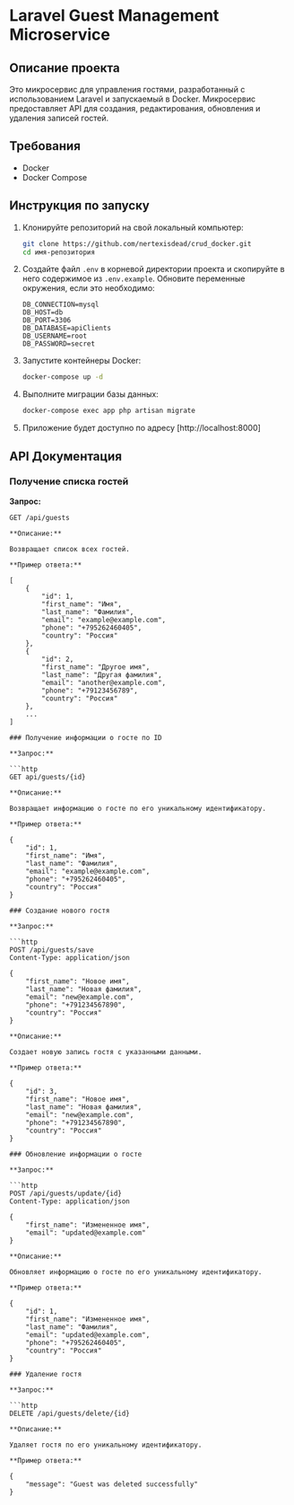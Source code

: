 # Laravel Guest Management Microservice

## Описание проекта

Это микросервис для управления гостями, разработанный с использованием Laravel и запускаемый в Docker. Микросервис предоставляет API для создания, редактирования, обновления и удаления записей гостей.

## Требования

- Docker
- Docker Compose

## Инструкция по запуску

1. Клонируйте репозиторий на свой локальный компьютер:

    ```sh
    git clone https://github.com/nertexisdead/crud_docker.git
    cd имя-репозитория
    ```

2. Создайте файл `.env` в корневой директории проекта и скопируйте в него содержимое из `.env.example`. Обновите переменные окружения, если это необходимо:

    ```dotenv
    DB_CONNECTION=mysql
    DB_HOST=db
    DB_PORT=3306
    DB_DATABASE=apiClients
    DB_USERNAME=root
    DB_PASSWORD=secret
    ```

3. Запустите контейнеры Docker:

    ```sh
    docker-compose up -d
    ```

4. Выполните миграции базы данных:

    ```sh
    docker-compose exec app php artisan migrate
    ```

5. Приложение будет доступно по адресу [http://localhost:8000]

## API Документация

### Получение списка гостей

**Запрос:**

```http
GET /api/guests

**Описание:**

Возвращает список всех гостей.

**Пример ответа:**

[
    {
        "id": 1,
        "first_name": "Имя",
        "last_name": "Фамилия",
        "email": "example@example.com",
        "phone": "+795262460405",
        "country": "Россия"
    },
    {
        "id": 2,
        "first_name": "Другое имя",
        "last_name": "Другая фамилия",
        "email": "another@example.com",
        "phone": "+79123456789",
        "country": "Россия"
    },
    ...
]

### Получение информации о госте по ID

**Запрос:**

```http
GET api/guests/{id}

**Описание:**

Возвращает информацию о госте по его уникальному идентификатору.

**Пример ответа:**

{
    "id": 1,
    "first_name": "Имя",
    "last_name": "Фамилия",
    "email": "example@example.com",
    "phone": "+795262460405",
    "country": "Россия"
}

### Создание нового гостя

**Запрос:**

```http
POST /api/guests/save
Content-Type: application/json

{
    "first_name": "Новое имя",
    "last_name": "Новая фамилия",
    "email": "new@example.com",
    "phone": "+791234567890",
    "country": "Россия"
}

**Описание:**

Создает новую запись гостя с указанными данными.

**Пример ответа:**

{
    "id": 3,
    "first_name": "Новое имя",
    "last_name": "Новая фамилия",
    "email": "new@example.com",
    "phone": "+791234567890",
    "country": "Россия"
}

### Обновление информации о госте

**Запрос:**

```http
POST /api/guests/update/{id}
Content-Type: application/json

{
    "first_name": "Измененное имя",
    "email": "updated@example.com"
}

**Описание:**

Обновляет информацию о госте по его уникальному идентификатору.

**Пример ответа:**

{
    "id": 1,
    "first_name": "Измененное имя",
    "last_name": "Фамилия",
    "email": "updated@example.com",
    "phone": "+795262460405",
    "country": "Россия"
}

### Удаление гостя

**Запрос:**

```http
DELETE /api/guests/delete/{id}

**Описание:**

Удаляет гостя по его уникальному идентификатору.

**Пример ответа:**

{
    "message": "Guest was deleted successfully"
}
